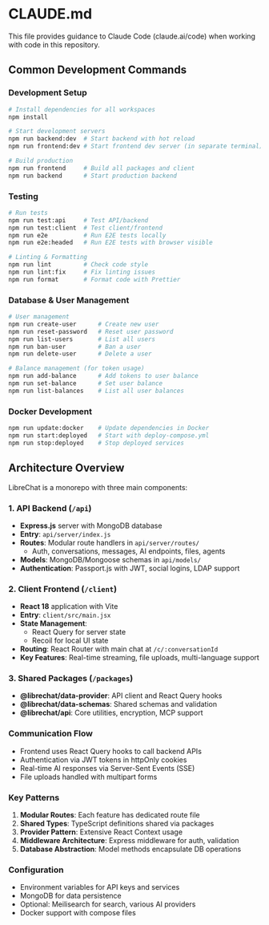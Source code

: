 # CLAUDE.md

This file provides guidance to Claude Code (claude.ai/code) when working with code in this repository.

## Common Development Commands

### Development Setup
```bash
# Install dependencies for all workspaces
npm install

# Start development servers
npm run backend:dev  # Start backend with hot reload
npm run frontend:dev # Start frontend dev server (in separate terminal)

# Build production
npm run frontend     # Build all packages and client
npm run backend      # Start production backend
```

### Testing
```bash
# Run tests
npm run test:api     # Test API/backend
npm run test:client  # Test client/frontend
npm run e2e          # Run E2E tests locally
npm run e2e:headed   # Run E2E tests with browser visible

# Linting & Formatting
npm run lint         # Check code style
npm run lint:fix     # Fix linting issues
npm run format       # Format code with Prettier
```

### Database & User Management
```bash
# User management
npm run create-user      # Create new user
npm run reset-password   # Reset user password
npm run list-users       # List all users
npm run ban-user         # Ban a user
npm run delete-user      # Delete a user

# Balance management (for token usage)
npm run add-balance      # Add tokens to user balance
npm run set-balance      # Set user balance
npm run list-balances    # List all user balances
```

### Docker Development
```bash
npm run update:docker    # Update dependencies in Docker
npm run start:deployed   # Start with deploy-compose.yml
npm run stop:deployed    # Stop deployed services
```

## Architecture Overview

LibreChat is a monorepo with three main components:

### 1. API Backend (`/api`)
- **Express.js** server with MongoDB database
- **Entry**: `api/server/index.js`
- **Routes**: Modular route handlers in `api/server/routes/`
  - Auth, conversations, messages, AI endpoints, files, agents
- **Models**: MongoDB/Mongoose schemas in `api/models/`
- **Authentication**: Passport.js with JWT, social logins, LDAP support

### 2. Client Frontend (`/client`)
- **React 18** application with Vite
- **Entry**: `client/src/main.jsx`
- **State Management**: 
  - React Query for server state
  - Recoil for local UI state
- **Routing**: React Router with main chat at `/c/:conversationId`
- **Key Features**: Real-time streaming, file uploads, multi-language support

### 3. Shared Packages (`/packages`)
- **@librechat/data-provider**: API client and React Query hooks
- **@librechat/data-schemas**: Shared schemas and validation
- **@librechat/api**: Core utilities, encryption, MCP support

### Communication Flow
- Frontend uses React Query hooks to call backend APIs
- Authentication via JWT tokens in httpOnly cookies
- Real-time AI responses via Server-Sent Events (SSE)
- File uploads handled with multipart forms

### Key Patterns
1. **Modular Routes**: Each feature has dedicated route file
2. **Shared Types**: TypeScript definitions shared via packages
3. **Provider Pattern**: Extensive React Context usage
4. **Middleware Architecture**: Express middleware for auth, validation
5. **Database Abstraction**: Model methods encapsulate DB operations

### Configuration
- Environment variables for API keys and services
- MongoDB for data persistence
- Optional: Meilisearch for search, various AI providers
- Docker support with compose files